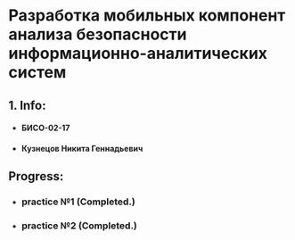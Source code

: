 # Разработка мобильных компонент анализа безопасности информационно-аналитических систем

## 1. Info:

-   #### БИСО-02-17
-   #### Кузнецов Никита Геннадьевич

## Progress:

-   ### practice №1 (Completed.)
-   ### practice №2 (Completed.)
